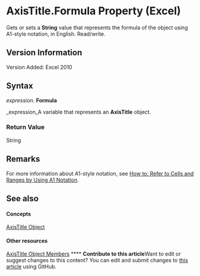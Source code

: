 
# AxisTitle.Formula Property (Excel)

Gets or sets a  **String** value that represents the formula of the object using A1-style notation, in English. Read/write.


## Version Information

Version Added: Excel 2010 


## Syntax

 _expression_. **Formula**

 _expression_A variable that represents an  **AxisTitle** object.


### Return Value

String


## Remarks

For more information about A1-style notation, see  [How to: Refer to Cells and Ranges by Using A1 Notation](c98741c5-465e-137f-872d-185a20068d4a.md).


## See also


#### Concepts


 [AxisTitle Object](563d3ba5-aa77-b6fc-236a-7838d75eaa53.md)
#### Other resources


 [AxisTitle Object Members](84970b5a-91a1-b785-5632-97a0de4410f2.md)
****   **Contribute to this article**Want to edit or suggest changes to this content? You can edit and submit changes to  [this article](https://github.com/jhershey00/VBA_Excel_Test/OpenXMLCon/articles/5b26b3c6-3eb2-153f-3fe6-22f756d3f49e.md) using GitHub.

